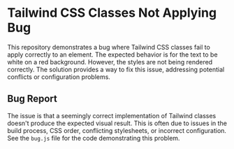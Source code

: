 # Tailwind CSS Classes Not Applying Bug

This repository demonstrates a bug where Tailwind CSS classes fail to apply correctly to an element. The expected behavior is for the text to be white on a red background. However, the styles are not being rendered correctly.  The solution provides a way to fix this issue, addressing potential conflicts or configuration problems.

## Bug Report
The issue is that a seemingly correct implementation of Tailwind classes doesn't produce the expected visual result.  This is often due to issues in the build process, CSS order, conflicting stylesheets, or incorrect configuration.  See the `bug.js` file for the code demonstrating this problem.